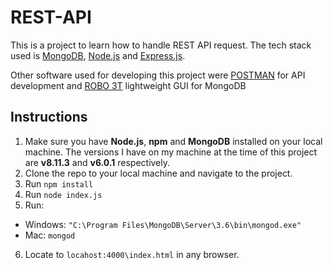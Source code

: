 # REST-API
 This is a project to learn how to handle REST API request. The tech stack used is [MongoDB](https://docs.mongodb.com/v3.4/administration/install-community/), [Node.js](https://nodejs.org/en/) and [Express.js](https://expressjs.com/).
 
 Other software used for developing this project were [POSTMAN](https://www.getpostman.com/) for API development and [ROBO 3T](https://robomongo.org/) lightweight GUI for MongoDB 

## Instructions

1. Make sure you have **Node.js**, **npm** and **MongoDB** installed on your local machine. The versions I have on my machine at the time of this project are **v8.11.3** and **v6.0.1** respectively.
2. Clone the repo to your local machine and navigate to the project.
3. Run `npm install`
4. Run `node index.js`
5. Run:
  * Windows: `"C:\Program Files\MongoDB\Server\3.6\bin\mongod.exe"`
  * Mac: `mongod`
6. Locate to `locahost:4000\index.html` in any browser.
